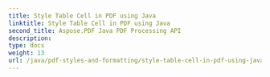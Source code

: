 ```yaml
---
title: Style Table Cell in PDF using Java
linktitle: Style Table Cell in PDF using Java
second_title: Aspose.PDF Java PDF Processing API
description: 
type: docs
weight: 13
url: /java/pdf-styles-and-formatting/style-table-cell-in-pdf-using-java/
---
```


